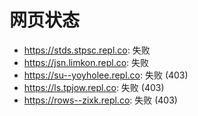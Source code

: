 # 网页状态
- https://stds.stpsc.repl.co: 失败
- https://jsn.limkon.repl.co: 失败
- https://su--yoyholee.repl.co: 失败 (403)
- https://ls.tpjow.repl.co: 失败 (403)
- https://rows--zixk.repl.co: 失败 (403)
